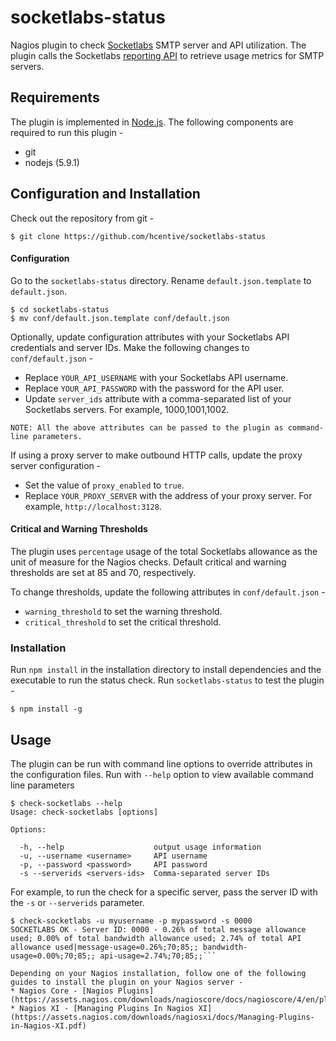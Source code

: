 socketlabs-status
=================
Nagios plugin to check [Socketlabs](http://www.socketlabs.com) SMTP server and API utilization. The plugin calls the Socketlabs [reporting API](http://www.socketlabs.com/api-reference/reporting-api/) to retrieve usage metrics for SMTP servers.

## Requirements
The plugin is implemented in [Node.js](https://nodejs.org/en/). The following components are required to run this plugin -
* git
* nodejs (5.9.1)

##  Configuration and Installation
Check out the repository from git -
```
$ git clone https://github.com/hcentive/socketlabs-status
```

#### Configuration
Go to the `socketlabs-status` directory. Rename `default.json.template` to `default.json`.
```
$ cd socketlabs-status
$ mv conf/default.json.template conf/default.json
```
Optionally, update configuration attributes with your Socketlabs API credentials and server IDs. Make the following changes to `conf/default.json` -
* Replace `YOUR_API_USERNAME` with your Socketlabs API username.
* Replace `YOUR_API_PASSWORD` with the password for the API user.
* Update `server_ids` attribute with a comma-separated list of your Socketlabs servers. For example, 1000,1001,1002.

`NOTE: All the above attributes can be passed to the plugin as command-line parameters.`

If using a proxy server to make outbound HTTP calls, update the proxy server configuration -
*  Set the value of `proxy_enabled` to `true`.
* Replace `YOUR_PROXY_SERVER` with the address of your proxy server. For example,  `http://localhost:3128`.

#### Critical and Warning Thresholds
The plugin uses `percentage` usage of the total Socketlabs allowance as the unit of measure for the Nagios checks. Default critical and warning thresholds are set at 85 and 70, respectively.

To change thresholds, update the following attributes in `conf/default.json` -
* `warning_threshold` to set the warning threshold.
* `critical_threshold` to set the critical threshold.

### Installation
Run `npm install` in the installation directory to install dependencies and the executable to run the status check. Run `socketlabs-status` to test the plugin -
```
$ npm install -g
```

## Usage
The plugin can be run with command line options to override attributes in the configuration files. Run with `--help` option to view available command line parameters
```
$ check-socketlabs --help
Usage: check-socketlabs [options]

Options:

  -h, --help                    output usage information
  -u, --username <username>     API username
  -p, --password <password>     API password
  -s --serverids <servers-ids>  Comma-separated server IDs
```
For example, to run the check for a specific server, pass the server ID with the `-s` or `--serverids` parameter.
```
$ check-socketlabs -u myusername -p mypassword -s 0000
SOCKETLABS OK - Server ID: 0000 - 0.26% of total message allowance used; 0.00% of total bandwidth allowance used; 2.74% of total API allowance used|message-usage=0.26%;70;85;; bandwidth-usage=0.00%;70;85;; api-usage=2.74%;70;85;;```

Depending on your Nagios installation, follow one of the following guides to install the plugin on your Nagios server -
* Nagios Core - [Nagios Plugins](https://assets.nagios.com/downloads/nagioscore/docs/nagioscore/4/en/plugins.html)
* Nagios XI - [Managing Plugins In Nagios XI](https://assets.nagios.com/downloads/nagiosxi/docs/Managing-Plugins-in-Nagios-XI.pdf)
